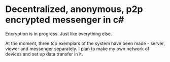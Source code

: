 # Decentralized, anonymous, p2p encrypted messenger in c#

Encryption is in progress. Just like everything else.

At the moment, three tcp exemplars of the system have been made - server, viewer and messenger separately. 
I plan to make my own network of devices and set up data transfer in it.
